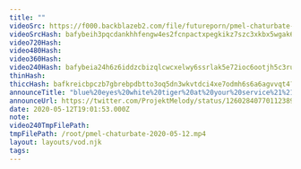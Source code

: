```yaml
---
title: ""
videoSrc: https://f000.backblazeb2.com/file/futureporn/pmel-chaturbate-2020-05-12.mp4
videoSrcHash: bafybeih3pqcdankhhfengw4es2fcnpactxpegkikz7szc3xkbx5wgak6xq?filename=projektmelody-chaturbate-20200512T190153Z-source.mp4
video720Hash: 
video480Hash: 
video360Hash: 
video240Hash: bafybeia24h6z6iddzcbizqlcwcxelwy6ssrlak5e72ioc6ootjh5c3ruzm?filename=projektmelody-chaturbate-20200512T190153Z-240p.mp4
thinHash: 
thiccHash: bafkreicbpczb7gbrebpdbtto3oq5dn3wkvtdci4xe7odmh6s6a6agvvqt4?filename=20200512T190153Z-thicc.jpg
announceTitle: "blue%20eyes%20white%20tiger%20at%20your%20service%21%21"
announceUrl: https://twitter.com/ProjektMelody/status/1260284077011238912
date: 2020-05-12T19:01:53.000Z
note: 
video240TmpFilePath: 
tmpFilePath: /root/pmel-chaturbate-2020-05-12.mp4
layout: layouts/vod.njk
tags:
---
```

